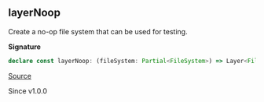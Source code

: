 ## layerNoop

Create a no-op file system that can be used for testing.

**Signature**

```ts
declare const layerNoop: (fileSystem: Partial<FileSystem>) => Layer<FileSystem>
```

[Source](https://github.com/Effect-TS/effect/tree/main/packages/platform/src/FileSystem.ts#L463)

Since v1.0.0